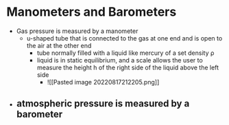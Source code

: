 # Manometers and Barometers
- Gas pressure is measured by a manometer
	- u-shaped tube that is connected to the gas at one end and is open to the air at the other end
		- tube normally filled with a liquid like mercury of a set density ρ
		- liquid is in static equilibrium, and a scale allows the user to measure the height h of the right side of the liquid above the left side
			- ![[Pasted image 20220817212205.png]]
- atmospheric pressure is measured by a barometer
	- 